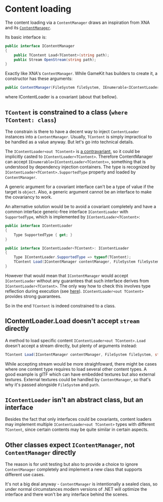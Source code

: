 # Content loading

The content loading via a `ContentManager` draws an inspiration from XNA and its [`ContentManager`](https://learn.microsoft.com/en-us/previous-versions/windows/xna/bb195436(v=xnagamestudio.40)).

Its basic interface is:

```csharp
public interface IContentManager
{
    public TContent Load<TContent>(string path);
    public Stream OpenStream(string path);
}
```

Exactly like XNA's `ContentManager`. While GameKit has builders to create it, a constructor has these arguments:

```csharp
public ContentManager(FileSystem fileSystem, IEnumerable<IContentLoader<object>> contentLoaders)
```

where IContentLoader<object> is a covariant (about that bellow).

## `TContent` is constrained to a class (`where TContent: class`)

The constrain is there to have a decent way to inject `ContentLoader` instances into a `ContentManager`. Usually, `TContent` is simply impractical to be handled as a value anyway. But let's go into technical details.

The `IContentLoader<out TContent>` is [a contravariant](https://learn.microsoft.com/en-us/dotnet/csharp/programming-guide/concepts/covariance-contravariance/creating-variant-generic-interfaces), so it could be implicitly casted to `IContentLoader<TContent>`. Therefore ContentManager can accept `IEnumerable<IContentLoader<TContent>>`, something that is understood by dependency injection containers. The type is recognized by `IContentLoader<TContent>.SupportedType` property and loaded by `ContentManager`.

A generic argument for a covariant interface can't be a type of value if the target is `object`. Also, a generic argument cannot be an interface to make the covariancy to work.

An alternative solution would be to avoid a covariant completely and have a common interface generic-free interface `IContentLoader` with `SupportedType`, which is implemented by `IContentLoader<TContent>`:

```csharp
public interface IContentLoader
{
    Type SupportedType { get; }
}

public interface IContentLoader<TContent>: IContentLoader
{
    Type IContentLoader.SupportedType => typeof(TContent);
    TContent Load(IContentManager contentManager, FileSystem fileSystem, string path);
}
```

However that would mean that `IContentManager` would accept `IContentLoader` without any guarantees that such interface derives from `IContentLoader<TContent>`. The only way how to check this involves type reflection during execution (see [here](https://stackoverflow.com/a/18233467)). `IContentLoader<out TContent>` provides strong guarantees.

So in the end `TContent` is indeed constrained to a class.

## IContentLoader<TContent>.Load doesn't accept `stream` directly

A method to load specific content `IContentLoader<out TContent>.Load` doesn't accept a stream directly, but plenty of arguments instead:
```csharp
TContent Load(IContentManager contentManager, FileSystem fileSystem, string path);
```

While accepting stream would be more straighfoward, there might be cases where one content type requires to load several other content types. A good example is glTF which can have embedded textures but also external textures. External textures could be handled by `ContentManager`, so that's why it's passed alongside `FileSystem` and `path`.

## `IContentLoader` isn't an abstract class, but an interface

Besides the fact that only interfaces could be covariants, content loaders may implement multiple `IContentLoader<out TContent>` types with different `TContent`, since certain contents may be quite similar in certain aspects.

## Other classes expect `IContentManager`, not `ContentManager` directly

The reason is for unit testing but also to provide a choice to ignore `ContentManager` completely and implement a new class that supports different use cases.

It's not a big deal anyway - `ContentManager` is intentionally a sealed class, so under normal circumstances modern versions of .NET will optimize the interface and there won't be any interface behind the scenes.
